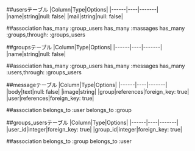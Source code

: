 ##usersテーブル
  |Column|Type|Options|
  |------|----|-------|
  |name|string|null: false|
  |mail|string|null: false|


##association
  has_many :group_users
  has_many :massages
  has_many :groups,through: :groups_users



##groupsテーブル
  |Column|Type|Options|
  |------|----|-------|
  |name|string|null: false|

##association
  has_many :group_users
  has_many :messages
  has_many :users,through: :groups_users


##messageテーブル
  |Column|Type|Options|
  |------|----|-------|
  |body|text|null: false|
  |image|string|
  |group|references|foreign_key: true|
  |user|references|foreign_key: true|

##association
belongs_to :user
belongs_to :group

##groups_usersテーブル
  |Column|Type|Options|
  |------|----|-------|
  |user_id|integer|foreign_key: true|
  |group_id|integer|foreign_key: true|

##association
belongs_to :group
belongs_to :user


